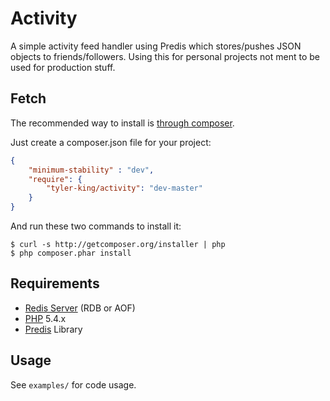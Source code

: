 # Activity

A simple activity feed handler using Predis which stores/pushes JSON objects to friends/followers.
Using this for personal projects not ment to be used for production stuff.

## Fetch

The recommended way to install is [through composer](http://packagist.org).

Just create a composer.json file for your project:

```JSON
{
    "minimum-stability" : "dev",
    "require": {
        "tyler-king/activity": "dev-master"
    }
}
```

And run these two commands to install it:

    $ curl -s http://getcomposer.org/installer | php
    $ php composer.phar install

## Requirements

- [Redis Server](http://redis.io/) (RDB or AOF)
- [PHP](http://php.net) 5.4.x
- [Predis](https://github.com/nrk/predis) Library

## Usage

See `examples/` for code usage.